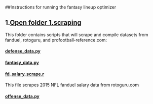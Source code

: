 ##Instructions for running the fantasy lineup optimizer

  ## 1.[Open folder 1.scraping](https://github.com/brttstl/proj-fantasy/tree/master/1.scraping)
  This folder contains scripts that will scrape and compile datasets from fanduel, rotoguru, and profootball-reference.com:
  #### [defense_data.py](https://github.com/brttstl/proj-fantasy/blob/master/1.scraping/defense_data.py)
  #### [fantasy_data.py](https://github.com/brttstl/proj-fantasy/blob/master/1.scraping/fantasy_data.py)
  #### [fd_salary_scrape.r](https://github.com/brttstl/proj-fantasy/blob/master/1.scraping/fd_salary_scrape.R)
  This file scrapes 2015 NFL fanduel salary data from rotoguru.com
  #### [offense_data.py](https://github.com/brttstl/proj-fantasy/blob/master/1.scraping/offense_data.py)

